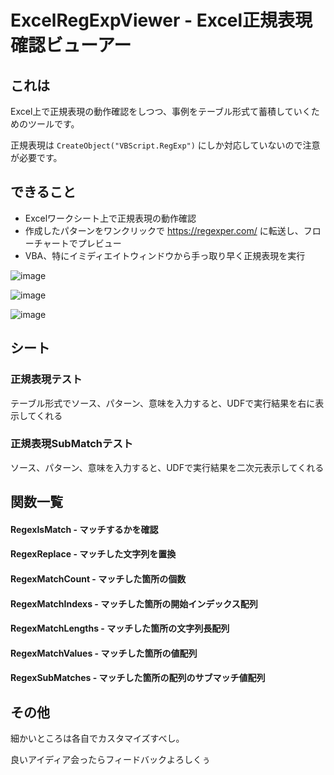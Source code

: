 # ExcelRegExpViewer - Excel正規表現確認ビューアー

## これは

Excel上で正規表現の動作確認をしつつ、事例をテーブル形式て蓄積していくためのツールです。

正規表現は `CreateObject("VBScript.RegExp")` にしか対応していないので注意が必要です。

## できること

* Excelワークシート上で正規表現の動作確認
* 作成したパターンをワンクリックで https://regexper.com/ に転送し、フローチャートでプレビュー
* VBA、特にイミディエイトウィンドウから手っ取り早く正規表現を実行

![image](https://user-images.githubusercontent.com/55196383/93623307-7eff2c00-fa19-11ea-8ef3-1c033fce6f40.png)

![image](https://user-images.githubusercontent.com/55196383/93623168-40697180-fa19-11ea-9c5b-30bbfb75b755.png)

![image](https://user-images.githubusercontent.com/55196383/93623410-aa821680-fa19-11ea-9918-9d0b82c4ffb4.png)

## シート

### 正規表現テスト

テーブル形式でソース、パターン、意味を入力すると、UDFで実行結果を右に表示してくれる

### 正規表現SubMatchテスト

ソース、パターン、意味を入力すると、UDFで実行結果を二次元表示してくれる

## 関数一覧

#### RegexIsMatch - マッチするかを確認

#### RegexReplace - マッチした文字列を置換

#### RegexMatchCount - マッチした箇所の個数

#### RegexMatchIndexs - マッチした箇所の開始インデックス配列

#### RegexMatchLengths - マッチした箇所の文字列長配列

#### RegexMatchValues - マッチした箇所の値配列

#### RegexSubMatches - マッチした箇所の配列のサブマッチ値配列

## その他

細かいところは各自でカスタマイズすべし。

良いアイディア会ったらフィードバックよろしくぅ
